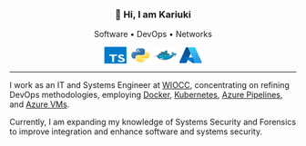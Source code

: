 <h3 align="center">👋 Hi, I am Kariuki</h3>

<p align="center">
  <span>Software</span> •
  <span>DevOps</span> •
  <span>Networks</span>
</p>

<div style="display: inline_block" align="center">
  <img align="center" alt="typescript" height="30" width="40" src="https://raw.githubusercontent.com/devicons/devicon/master/icons/typescript/typescript-original.svg" />
  <img align="center" alt="dart" height="30" width="40" src="https://raw.githubusercontent.com/devicons/devicon/master/icons/python/python-original.svg">
  <img align="center" alt="flutter" height="30" width="40" src="https://raw.githubusercontent.com/devicons/devicon/master/icons/docker/docker-original.svg">
  <img align="center" alt="flutter" height="30" width="40" src="https://raw.githubusercontent.com/devicons/devicon/master/icons/azure/azure-original.svg">
</div>

---

I work as an IT and Systems Engineer at [WIOCC](https://www.wiocc.net), concentrating on refining DevOps methodologies, employing [Docker](https://www.docker.com), [Kubernetes](https://kubernetes.io), [Azure Pipelines](https://www.azure.com), and [Azure VMs](https://www.azure.com).

Currently, I am expanding my knowledge of Systems Security and Forensics to improve integration and enhance software and systems security.
